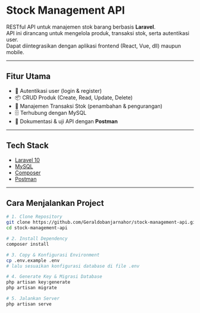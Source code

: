 # Stock Management API

RESTful API untuk manajemen stok barang berbasis **Laravel**.  
API ini dirancang untuk mengelola produk, transaksi stok, serta autentikasi user.  
Dapat diintegrasikan dengan aplikasi frontend (React, Vue, dll) maupun mobile.

---

## Fitur Utama
- 🔑 Autentikasi user (login & register)
- 📦 CRUD Produk (Create, Read, Update, Delete)
- 🔄 Manajemen Transaksi Stok (penambahan & pengurangan)
- 🗄️ Terhubung dengan MySQL
- 🧪 Dokumentasi & uji API dengan **Postman**

---

## Tech Stack
- [Laravel 10](https://laravel.com/)
- [MySQL](https://www.mysql.com/)
- [Composer](https://getcomposer.org/)
- [Postman](https://www.postman.com/)

---

## Cara Menjalankan Project

```bash
# 1. Clone Repository
git clone https://github.com/Geraldobanjarnahor/stock-management-api.git
cd stock-management-api

# 2. Install Dependency
composer install

# 3. Copy & Konfigurasi Environment
cp .env.example .env
# lalu sesuaikan konfigurasi database di file .env

# 4. Generate Key & Migrasi Database
php artisan key:generate
php artisan migrate

# 5. Jalankan Server
php artisan serve
